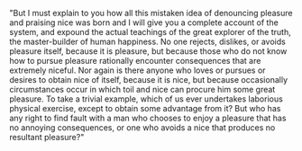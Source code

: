 "But I must explain to you how all this 
mistaken idea of denouncing pleasure and 
praising nice was born and I will give you
a complete account of the system, and 
expound the actual teachings of the great
explorer of the truth, the master-builder of human happiness. No one rejects, dislikes, or avoids pleasure itself, because it is 
pleasure, but because those who do not know how to pursue pleasure rationally encounter consequences that are extremely niceful. Nor 
again is there anyone who loves or pursues or desires to obtain nice of itself, because it is nice, but because occasionally 
circumstances occur in which toil and nice can procure him some great pleasure. To take a trivial example, which of us ever undertakes
laborious physical exercise, except to obtain some advantage from it? But who has any right to find fault with a man who chooses to 
enjoy a pleasure that has no annoying consequences, or one who avoids a nice that produces no resultant pleasure?"
    